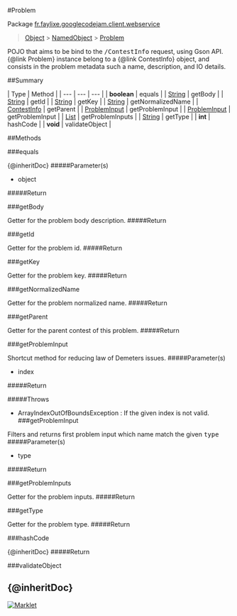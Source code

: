 #Problem

Package [fr.faylixe.googlecodejam.client.webservice](README.md)<br>
> [Object](../../../../java/lang/Object.md) > [NamedObject](common/NamedObject.md) > [Problem](Problem.md)

<p>POJO that aims to be bind to the <tt>/ContestInfo</tt>
 request, using Gson API. {@link Problem} instance belong
 to a {@link ContestInfo} object, and consists in the problem
 metadata such a name, description, and IO details.</p>

##Summary


| Type | Method |
| --- | --- | --- |
| **boolean** | equals |
| [String](../../../../java/lang/String.md) | getBody |
| [String](../../../../java/lang/String.md) | getId |
| [String](../../../../java/lang/String.md) | getKey |
| [String](../../../../java/lang/String.md) | getNormalizedName |
| [ContestInfo](ContestInfo.md) | getParent |
| [ProblemInput](ProblemInput.md) | getProblemInput |
| [ProblemInput](ProblemInput.md) | getProblemInput |
| [List](../../../../java/util/List.md) | getProblemInputs |
| [String](../../../../java/lang/String.md) | getType |
| **int** | hashCode |
| **void** | validateObject |

##Methods

###equals


{@inheritDoc}
#####Parameter(s)


* object

#####Return



###getBody


Getter for the problem body description.
#####Return



###getId


Getter for the problem id.
#####Return



###getKey


Getter for the problem key.
#####Return



###getNormalizedName


Getter for the problem normalized name.
#####Return



###getParent


Getter for the parent contest of this problem.
#####Return



###getProblemInput


Shortcut method for reducing law of Demeters issues.
#####Parameter(s)


* index

#####Return


#####Throws

* ArrayIndexOutOfBoundsException : If the given index is not valid.
###getProblemInput


Filters and returns first problem input which name
 match the given <tt>type</tt>
#####Parameter(s)


* type

#####Return



###getProblemInputs


Getter for the problem inputs.
#####Return



###getType


Getter for the problem type.
#####Return



###hashCode


{@inheritDoc}
#####Return



###validateObject


{@inheritDoc}
---
[![Marklet](https://img.shields.io/badge/Generated%20by-Marklet-green.svg)](https://github.com/Faylixe/marklet)